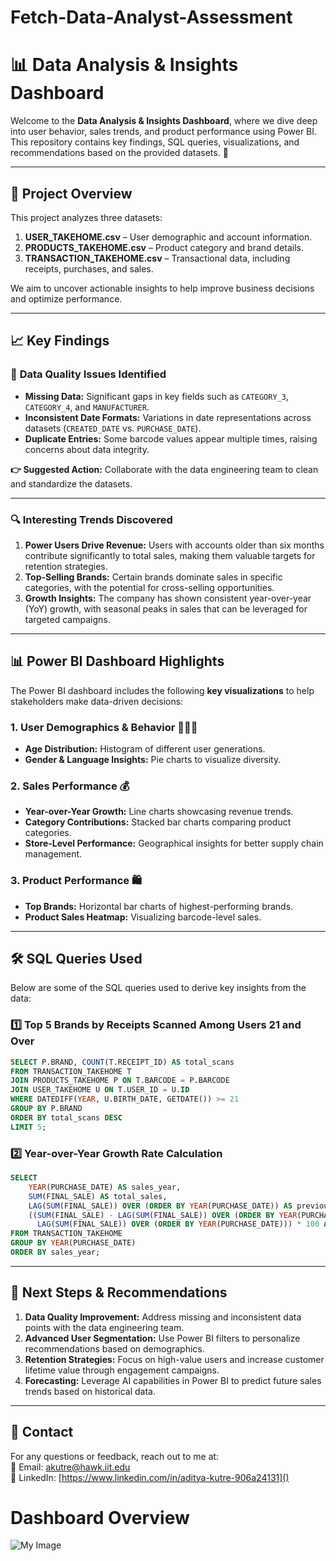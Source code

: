 # Fetch-Data-Analyst-Assessment

# 📊 Data Analysis & Insights Dashboard  

Welcome to the **Data Analysis & Insights Dashboard**, where we dive deep into user behavior, sales trends, and product performance using Power BI. This repository contains key findings, SQL queries, visualizations, and recommendations based on the provided datasets. 🚀  

---

## 📂 Project Overview  

This project analyzes three datasets:  

1. **USER_TAKEHOME.csv** – User demographic and account information.  
2. **PRODUCTS_TAKEHOME.csv** – Product category and brand details.  
3. **TRANSACTION_TAKEHOME.csv** – Transactional data, including receipts, purchases, and sales.  

We aim to uncover actionable insights to help improve business decisions and optimize performance.  

---

## 📈 Key Findings  

### 🚨 **Data Quality Issues Identified**  
- **Missing Data:** Significant gaps in key fields such as `CATEGORY_3`, `CATEGORY_4`, and `MANUFACTURER`.  
- **Inconsistent Date Formats:** Variations in date representations across datasets (`CREATED_DATE` vs. `PURCHASE_DATE`).  
- **Duplicate Entries:** Some barcode values appear multiple times, raising concerns about data integrity.  

**👉 Suggested Action:** Collaborate with the data engineering team to clean and standardize the datasets.  

---

### 🔍 **Interesting Trends Discovered**  

1. **Power Users Drive Revenue:** Users with accounts older than six months contribute significantly to total sales, making them valuable targets for retention strategies.  
2. **Top-Selling Brands:** Certain brands dominate sales in specific categories, with the potential for cross-selling opportunities.  
3. **Growth Insights:** The company has shown consistent year-over-year (YoY) growth, with seasonal peaks in sales that can be leveraged for targeted campaigns.  

---

## 📊 Power BI Dashboard Highlights  

The Power BI dashboard includes the following **key visualizations** to help stakeholders make data-driven decisions:  

### **1. User Demographics & Behavior 🧑‍🤝‍🧑**  
- **Age Distribution:** Histogram of different user generations.  
- **Gender & Language Insights:** Pie charts to visualize diversity.  


### **2. Sales Performance 💰**  
- **Year-over-Year Growth:** Line charts showcasing revenue trends.  
- **Category Contributions:** Stacked bar charts comparing product categories.  
- **Store-Level Performance:** Geographical insights for better supply chain management.  

### **3. Product Performance 🛍️**  
- **Top Brands:** Horizontal bar charts of highest-performing brands.  
- **Product Sales Heatmap:** Visualizing barcode-level sales.  

---

## 🛠️ SQL Queries Used  

Below are some of the SQL queries used to derive key insights from the data:  

### 1️⃣ **Top 5 Brands by Receipts Scanned Among Users 21 and Over**  
```sql
SELECT P.BRAND, COUNT(T.RECEIPT_ID) AS total_scans 
FROM TRANSACTION_TAKEHOME T 
JOIN PRODUCTS_TAKEHOME P ON T.BARCODE = P.BARCODE 
JOIN USER_TAKEHOME U ON T.USER_ID = U.ID 
WHERE DATEDIFF(YEAR, U.BIRTH_DATE, GETDATE()) >= 21 
GROUP BY P.BRAND 
ORDER BY total_scans DESC 
LIMIT 5;
```

### 2️⃣ **Year-over-Year Growth Rate Calculation**  
```sql
SELECT 
    YEAR(PURCHASE_DATE) AS sales_year,
    SUM(FINAL_SALE) AS total_sales,
    LAG(SUM(FINAL_SALE)) OVER (ORDER BY YEAR(PURCHASE_DATE)) AS previous_year_sales,
    ((SUM(FINAL_SALE) - LAG(SUM(FINAL_SALE)) OVER (ORDER BY YEAR(PURCHASE_DATE))) / 
      LAG(SUM(FINAL_SALE)) OVER (ORDER BY YEAR(PURCHASE_DATE))) * 100 AS YoY_growth
FROM TRANSACTION_TAKEHOME
GROUP BY YEAR(PURCHASE_DATE)
ORDER BY sales_year;
```

---

## 📅 Next Steps & Recommendations  

1. **Data Quality Improvement:** Address missing and inconsistent data points with the data engineering team.  
2. **Advanced User Segmentation:** Use Power BI filters to personalize recommendations based on demographics.  
3. **Retention Strategies:** Focus on high-value users and increase customer lifetime value through engagement campaigns.  
4. **Forecasting:** Leverage AI capabilities in Power BI to predict future sales trends based on historical data.  

---

## 📧 Contact  

For any questions or feedback, reach out to me at:  
📨 Email: [akutre@hawk.iit.edu]()  
💼 LinkedIn: [https://www.linkedin.com/in/aditya-kutre-906a24131]()


# Dashboard Overview

![My Image](Dashboard.png)



